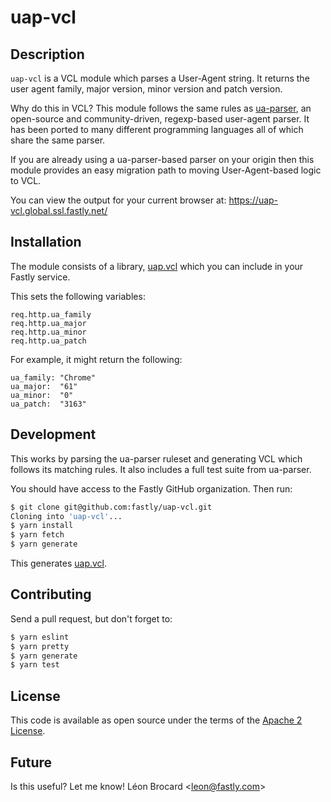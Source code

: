 # uap-vcl

## Description

`uap-vcl` is a VCL module which parses a User-Agent string. It returns
the user agent family, major version, minor version and patch version.

Why do this in VCL? This module follows the same rules as
[ua-parser](http://www.uaparser.org/), an open-source and
community-driven, regexp-based user-agent parser. It has been ported to
many different programming languages all of which share the same parser.

If you are already using a ua-parser-based parser on your origin then
this module provides an easy migration path to moving User-Agent-based
logic to VCL.

You can view the output for your current browser at:
https://uap-vcl.global.ssl.fastly.net/

## Installation

The module consists of a library, [uap.vcl](uap.vcl) which you can
include in your Fastly service.

This sets the following variables:

```vcl
req.http.ua_family
req.http.ua_major
req.http.ua_minor
req.http.ua_patch
```

For example, it might return the following:

```vcl
ua_family: "Chrome"
ua_major:  "61"
ua_minor:  "0"
ua_patch:  "3163"
```

## Development

This works by parsing the ua-parser ruleset and generating VCL which
follows its matching rules. It also includes a full test suite from
ua-parser.

You should have access to the Fastly GitHub organization. Then run:

```bash
$ git clone git@github.com:fastly/uap-vcl.git
Cloning into 'uap-vcl'...
$ yarn install
$ yarn fetch
$ yarn generate
```

This generates [uap.vcl](uap.vcl).

## Contributing

Send a pull request, but don't forget to:

```bash
$ yarn eslint
$ yarn pretty
$ yarn generate
$ yarn test
```

## License

This code is available as open source under the terms of the
[Apache 2 License](http://opensource.org/licenses/Apache-2.0).

## Future

Is this useful? Let me know! Léon Brocard <<leon@fastly.com>>
